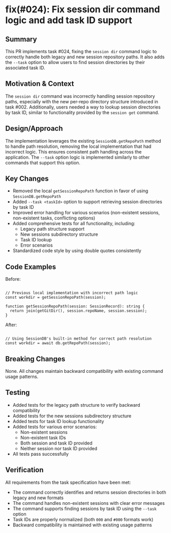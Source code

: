 # fix(#024): Fix session dir command logic and add task ID support

## Summary

This PR implements task #024, fixing the `session dir` command logic to correctly handle both legacy and new session repository paths. It also adds the `--task` option to allow users to find session directories by their associated task ID.

## Motivation & Context

The `session dir` command was incorrectly handling session repository paths, especially with the new per-repo directory structure introduced in task #002. Additionally, users needed a way to lookup session directories by task ID, similar to functionality provided by the `session get` command.

## Design/Approach

The implementation leverages the existing `SessionDB.getRepoPath` method to handle path resolution, removing the local implementation that had incorrect logic. This ensures consistent path handling across the application. The `--task` option logic is implemented similarly to other commands that support this option.

## Key Changes

- Removed the local `getSessionRepoPath` function in favor of using `SessionDB.getRepoPath`
- Added `--task <taskId>` option to support retrieving session directories by task ID
- Improved error handling for various scenarios (non-existent sessions, non-existent tasks, conflicting options)
- Added comprehensive tests for all functionality, including:
  - Legacy path structure support
  - New sessions subdirectory structure
  - Task ID lookup
  - Error scenarios
- Standardized code style by using double quotes consistently

## Code Examples

Before:

<pre><code class="language-typescript">
// Previous local implementation with incorrect path logic
const workdir = getSessionRepoPath(session);

function getSessionRepoPath(session: SessionRecord): string {
  return join(getGitDir(), session.repoName, session.session);
}
</code></pre>

After:

<pre><code class="language-typescript">
// Using SessionDB's built-in method for correct path resolution
const workdir = await db.getRepoPath(session);
</code></pre>

## Breaking Changes

None. All changes maintain backward compatibility with existing command usage patterns.

## Testing

- Added tests for the legacy path structure to verify backward compatibility
- Added tests for the new sessions subdirectory structure
- Added tests for task ID lookup functionality
- Added tests for various error scenarios:
  - Non-existent sessions
  - Non-existent task IDs
  - Both session and task ID provided
  - Neither session nor task ID provided
- All tests pass successfully

## Verification

All requirements from the task specification have been met:

- The command correctly identifies and returns session directories in both legacy and new formats
- The command handles non-existent sessions with clear error messages
- The command supports finding sessions by task ID using the `--task` option
- Task IDs are properly normalized (both `000` and `#000` formats work)
- Backward compatibility is maintained with existing usage patterns

